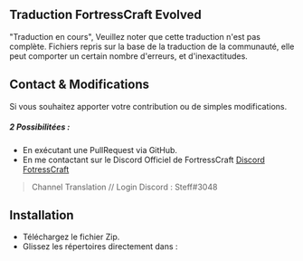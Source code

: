 ## Traduction FortressCraft Evolved

"Traduction en cours", Veuillez noter que cette traduction n'est pas complète.
Fichiers repris sur la base de la traduction de la communauté, elle peut comporter un certain nombre d'erreurs,
et d'inexactitudes.

## Contact & Modifications

Si vous souhaitez apporter votre contribution ou de simples modifications.
##### 2 Possibilitées :

- En exécutant une PullRequest via GitHub.
- En me contactant sur le Discord Officiel de FortressCraft 
  [Discord FotressCraft](https://steamcommunity.com/linkfilter/?url=https://discord.gg/0kQmw4GKk6Zzpj2w)
 > Channel Translation // Login Discord : Steff#3048

## Installation

- Téléchargez le fichier Zip.
- Glissez les répertoires directement dans : 
